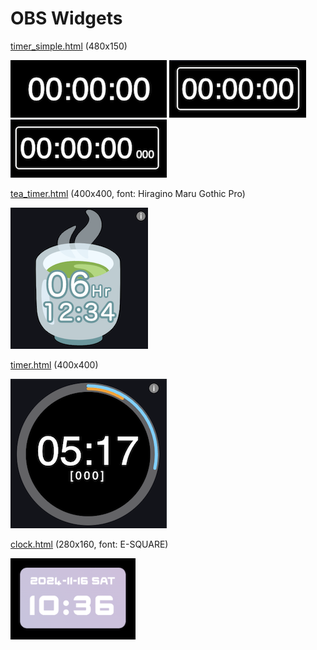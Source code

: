 # OBS Widgets

[timer_simple.html](timer_simple.html) (480x150)

![](img/timer_simple1.png)
![](img/timer_simple2.png)
![](img/timer_simple3.png)

[tea_timer.html](tea_timer.html) (400x400, font: Hiragino Maru Gothic Pro)

![](img/tea_timer.png)

[timer.html](timer.html) (400x400)

![](img/timer.png)

[clock.html](clock.html) (280x160, font: E-SQUARE)

![](img/clock.png)